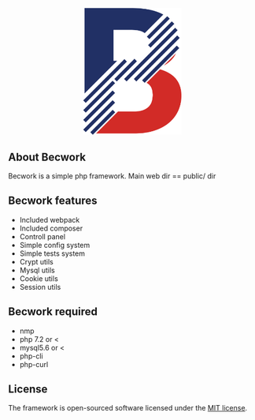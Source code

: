 <p align="center"><a href="http://becvar.xyz/becwork" target="_blank"><img src="https://github.com/lordbecvold/Becwork/blob/main/public/assets/img/favicon.png" width="200"></a></p>

## About Becwork

Becwork is a simple php framework.
Main web dir == public/ dir


## Becwork features

 - Included webpack
 - Included composer
 - Controll panel
 - Simple config system
 - Simple tests system
 - Crypt utils
 - Mysql utils
 - Cookie utils
 - Session utils


## Becwork required
 - nmp
 - php 7.2 or <
 - mysql5.6 or <
 - php-cli
 - php-curl


## License

The framework is open-sourced software licensed under the [MIT license](https://opensource.org/licenses/MIT).